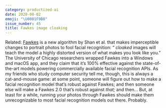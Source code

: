 ```yaml
---
category: productized-ai
date: 2020-08-02
emoji: "\U0001F9B8"
issue_number: 45
title: Fawkes image cloaking
---
```


‍Related: [Fawkes](http://sandlab.cs.uchicago.edu/fawkes/?utm_campaign=Dynamically%20Typed&utm_medium=email&utm_source=Revue%20newsletter) is a new algorithm by Shan et al.
that makes imperceptible changes to portrait photos to fool facial recognition: “ _cloaked_ images will teach the model a highly distorted version of what makes you look like you.” The University of Chicago researchers wrapped Fawkes into a Windows and macOS app, and they claim that it’s 100% effective against the state-of-the-art models powering commercially available facial recognition APIs.
As my friends who study computer security tell me, though, this is always a cat-and-mouse game: at some point, someone will figure out how to make a facial recognition model that’s robust against Fawkes; and then someone else will make a Fawkes 2.0 that’s robust against _that;_ and then…
But, at least for a while, running your photos through Fawkes should make them unrecognizable to most facial recognition models out there.
Probably.